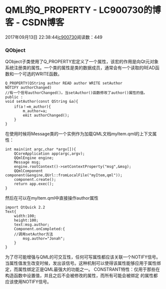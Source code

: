 # QML的Q_PROPERTY - LC900730的博客 - CSDN博客
2017年09月13日 22:38:44[lc900730](https://me.csdn.net/LC900730)阅读数：449
### QObject
QObject子类使用了Q_PROPERTY宏定义了一个属性，该宏的作用是向Qt元对象系统注册类的属性。一个类的属性是类的数据成员，通常会有一个读取的READ函数和一个可选的WRITE函数。
```
Q_PROPERTY(QString author READ author WRITE setAuthor
NOTIFY authorChanged)
//有一个信号authorChanged()。当setAuthor()函数修改了author()属性的值。
public :
void setAuthor(const QString &a){
    if(a！=m_author){
        m_author=a;
        emit authorChanged();
    }
}
```
在使用时候将Message类的一个实例作为加载QML文档myItem.qml的上下文属性：
```
int main(int argc,char *argv[]){
    QCoreApplication app(argc,argv);
    QQmlEngine engine;
    Message msg;
    engine.rootContext()->setContextProperty("msg",&msg);
    QQmlComponent component(&engine,QUrl::fromLocalFile("myItem,qml"));
    component.create();
    return app.exec();
}
```
然后在可以在myItem.qml中直接操作author属性
```
import QtQuick 2.2
Text{
    width:100;
    height:100;
    text:msg.author;
    Component.onCompleted:{
    //调用setAuthor方法
        msg.author="Jonah";
    }
}
```
为了尽可能增强与QML的可交互性，任何可写属性都应该关联一个NOTIFY信号。当属性值发生改变时候，发出该信号。这种机制可以使得该属性能够应用于属性绑定，而属性绑定正是QML最强大的功能之一。
CONSTRANT特性：仅用于那些在构造函数中设置值，并且之后不会被修改的属性，而所有可能会被绑定 的属性都应该使用NOTIFY信号。
